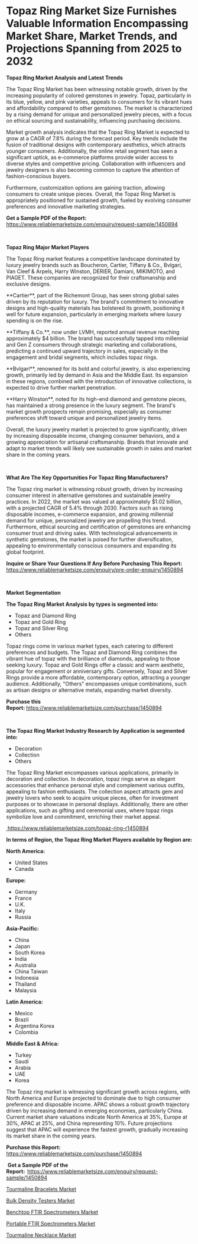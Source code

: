 <p><h1>Topaz Ring Market Size Furnishes Valuable Information Encompassing Market Share, Market Trends, and Projections Spanning from 2025 to 2032</h1></p><p><strong>Topaz Ring Market Analysis and Latest Trends</strong></p>
<p><p>The Topaz Ring Market has been witnessing notable growth, driven by the increasing popularity of colored gemstones in jewelry. Topaz, particularly in its blue, yellow, and pink varieties, appeals to consumers for its vibrant hues and affordability compared to other gemstones. The market is characterized by a rising demand for unique and personalized jewelry pieces, with a focus on ethical sourcing and sustainability, influencing purchasing decisions.</p><p>Market growth analysis indicates that the Topaz Ring Market is expected to grow at a CAGR of 7.8% during the forecast period. Key trends include the fusion of traditional designs with contemporary aesthetics, which attracts younger consumers. Additionally, the online retail segment has seen a significant uptick, as e-commerce platforms provide wider access to diverse styles and competitive pricing. Collaboration with influencers and jewelry designers is also becoming common to capture the attention of fashion-conscious buyers.</p><p>Furthermore, customization options are gaining traction, allowing consumers to create unique pieces. Overall, the Topaz Ring Market is appropriately positioned for sustained growth, fueled by evolving consumer preferences and innovative marketing strategies.</p></p>
<p><strong>Get a Sample PDF of the Report:&nbsp;</strong> <a href="https://www.reliablemarketsize.com/enquiry/request-sample/1450894?utm_campaign=1943&utm_medium=2&utm_source=Github&utm_content=ia&utm_term=04042025&utm_id=topaz-ring">https://www.reliablemarketsize.com/enquiry/request-sample/1450894</a></p>
<p>&nbsp;</p>
<p><strong>Topaz Ring Major Market Players</strong></p>
<p><p>The Topaz Ring market features a competitive landscape dominated by luxury jewelry brands such as Boucheron, Cartier, Tiffany & Co., Bvlgari, Van Cleef & Arpels, Harry Winston, DERIER, Damiani, MIKIMOTO, and PIAGET. These companies are recognized for their craftsmanship and exclusive designs.</p><p>**Cartier**, part of the Richemont Group, has seen strong global sales driven by its reputation for luxury. The brand's commitment to innovative designs and high-quality materials has bolstered its growth, positioning it well for future expansion, particularly in emerging markets where luxury spending is on the rise.</p><p>**Tiffany & Co.**, now under LVMH, reported annual revenue reaching approximately $4 billion. The brand has successfully tapped into millennial and Gen Z consumers through strategic marketing and collaborations, predicting a continued upward trajectory in sales, especially in the engagement and bridal segments, which includes topaz rings.</p><p>**Bvlgari**, renowned for its bold and colorful jewelry, is also experiencing growth, primarily led by demand in Asia and the Middle East. Its expansion in these regions, combined with the introduction of innovative collections, is expected to drive further market penetration.</p><p>**Harry Winston**, noted for its high-end diamond and gemstone pieces, has maintained a strong presence in the luxury segment. The brand's market growth prospects remain promising, especially as consumer preferences shift toward unique and personalized jewelry items.</p><p>Overall, the luxury jewelry market is projected to grow significantly, driven by increasing disposable income, changing consumer behaviors, and a growing appreciation for artisanal craftsmanship. Brands that innovate and adapt to market trends will likely see sustainable growth in sales and market share in the coming years.</p></p>
<p>&nbsp;</p>
<p><strong>What Are The Key Opportunities For Topaz Ring Manufacturers?</strong></p>
<p><p>The Topaz ring market is witnessing robust growth, driven by increasing consumer interest in alternative gemstones and sustainable jewelry practices. In 2022, the market was valued at approximately $1.02 billion, with a projected CAGR of 5.4% through 2030. Factors such as rising disposable incomes, e-commerce expansion, and growing millennial demand for unique, personalized jewelry are propelling this trend. Furthermore, ethical sourcing and certification of gemstones are enhancing consumer trust and driving sales. With technological advancements in synthetic gemstones, the market is poised for further diversification, appealing to environmentally conscious consumers and expanding its global footprint.</p></p>
<p><strong>Inquire or Share Your Questions If Any Before Purchasing This Report:</strong> <a href="https://www.reliablemarketsize.com/enquiry/pre-order-enquiry/1450894?utm_campaign=1943&utm_medium=2&utm_source=Github&utm_content=ia&utm_term=04042025&utm_id=topaz-ring">https://www.reliablemarketsize.com/enquiry/pre-order-enquiry/1450894</a></p>
<p>&nbsp;</p>
<p><strong>Market Segmentation</strong></p>
<p><strong>The Topaz Ring Market Analysis by types is segmented into:</strong></p>
<p><ul><li>Topaz and Diamond Ring</li><li>Topaz and Gold Ring</li><li>Topaz and Silver Ring</li><li>Others</li></ul></p>
<p><p>Topaz rings come in various market types, each catering to different preferences and budgets. The Topaz and Diamond Ring combines the vibrant hue of topaz with the brilliance of diamonds, appealing to those seeking luxury. Topaz and Gold Rings offer a classic and warm aesthetic, popular for engagement or anniversary gifts. Conversely, Topaz and Silver Rings provide a more affordable, contemporary option, attracting a younger audience. Additionally, "Others" encompasses unique combinations, such as artisan designs or alternative metals, expanding market diversity.</p></p>
<p><strong>Purchase this Report:&nbsp;</strong><a href="https://www.reliablemarketsize.com/purchase/1450894?utm_campaign=1943&utm_medium=2&utm_source=Github&utm_content=ia&utm_term=04042025&utm_id=topaz-ring">https://www.reliablemarketsize.com/purchase/1450894</a></p>
<p>&nbsp;</p>
<p><strong>The Topaz Ring Market Industry Research by Application is segmented into:</strong></p>
<p><ul><li>Decoration</li><li>Collection</li><li>Others</li></ul></p>
<p><p>The Topaz Ring Market encompasses various applications, primarily in decoration and collection. In decoration, topaz rings serve as elegant accessories that enhance personal style and complement various outfits, appealing to fashion enthusiasts. The collection aspect attracts gem and jewelry lovers who seek to acquire unique pieces, often for investment purposes or to showcase in personal displays. Additionally, there are other applications, such as gifting and ceremonial uses, where topaz rings symbolize love and commitment, enriching their market appeal.</p></p>
<p><a href="https://www.reliablemarketsize.com/topaz-ring-r1450894?utm_campaign=1943&utm_medium=2&utm_source=Github&utm_content=ia&utm_term=04042025&utm_id=topaz-ring">&nbsp;https://www.reliablemarketsize.com/topaz-ring-r1450894</a></p>
<p><strong>In terms of Region, the Topaz Ring Market Players available by Region are:</strong></p>
<p>
    <p> <strong> North America: </strong>
        <ul>
            <li>United States</li>
            <li>Canada</li>
        </ul>
        </p> 
    <p> <strong> Europe: </strong>
        <ul>
            <li>Germany</li>
            <li>France</li>
            <li>U.K.</li>
            <li>Italy</li>
            <li>Russia</li>
        </ul>
        </p> 
    <p> <strong> Asia-Pacific: </strong>
        <ul>
            <li>China</li>
            <li>Japan</li>
            <li>South Korea</li>
            <li>India</li>
            <li>Australia</li>
            <li>China Taiwan</li>
            <li>Indonesia</li>
            <li>Thailand</li>
            <li>Malaysia</li>
        </ul>
        </p> 
    <p> <strong> Latin America: </strong>
        <ul>
            <li>Mexico</li>
            <li>Brazil</li>
            <li>Argentina Korea</li>
            <li>Colombia</li>
        </ul>
        </p> 
    <p> <strong> Middle East & Africa: </strong>
        <ul>
            <li>Turkey</li>
            <li>Saudi</li>
            <li>Arabia</li>
            <li>UAE</li>
            <li>Korea</li>
        </ul>
    </p>
    </p>
<p><p>The Topaz ring market is witnessing significant growth across regions, with North America and Europe projected to dominate due to high consumer preference and disposable income. APAC shows a robust growth trajectory driven by increasing demand in emerging economies, particularly China. Current market share valuations indicate North America at 35%, Europe at 30%, APAC at 25%, and China representing 10%. Future projections suggest that APAC will experience the fastest growth, gradually increasing its market share in the coming years.</p></p>
<p><strong>Purchase this Report: </strong><a href="https://www.reliablemarketsize.com/purchase/1450894?utm_campaign=1943&utm_medium=2&utm_source=Github&utm_content=ia&utm_term=04042025&utm_id=topaz-ring">https://www.reliablemarketsize.com/purchase/1450894</a></p>
<p>&nbsp;<strong>Get a Sample PDF of the Report:&nbsp;&nbsp;</strong><a href="https://www.reliablemarketsize.com/enquiry/request-sample/1450894?utm_campaign=1943&utm_medium=2&utm_source=Github&utm_content=ia&utm_term=04042025&utm_id=topaz-ring">https://www.reliablemarketsize.com/enquiry/request-sample/1450894</a></p>
<p><strong></strong></p>
<p><p><a href="https://github.com/safatabhee/Market-Research-Report-List-1/blob/main/tourmaline-bracelets-market.md?utm_campaign=1943&utm_medium=2&utm_source=Github&utm_content=ia&utm_term=04042025&utm_id=topaz-ring">Tourmaline Bracelets Market</a></p><p><a href="https://www.linkedin.com/pulse/emerging-trends-bulk-density-testers-market-global-outlook-9t4kf?utm_campaign=1943&utm_medium=2&utm_source=Github&utm_content=ia&utm_term=04042025&utm_id=topaz-ring">Bulk Density Testers Market</a></p><p><a href="https://www.linkedin.com/pulse/key-driving-factors-benchtop-ftir-spectrometers-industry-striking-m2nrf?utm_campaign=1943&utm_medium=2&utm_source=Github&utm_content=ia&utm_term=04042025&utm_id=topaz-ring">Benchtop FTIR Spectrometers Market</a></p><p><a href="https://www.linkedin.com/pulse/portable-ftir-spectrometers-market-analysis-present-size-growth-ruoef?utm_campaign=1943&utm_medium=2&utm_source=Github&utm_content=ia&utm_term=04042025&utm_id=topaz-ring">Portable FTIR Spectrometers Market</a></p><p><a href="https://github.com/resiebustin/Market-Research-Report-List-1/blob/main/tourmaline-necklace-market.md?utm_campaign=1943&utm_medium=2&utm_source=Github&utm_content=ia&utm_term=04042025&utm_id=topaz-ring">Tourmaline Necklace Market</a></p></p>